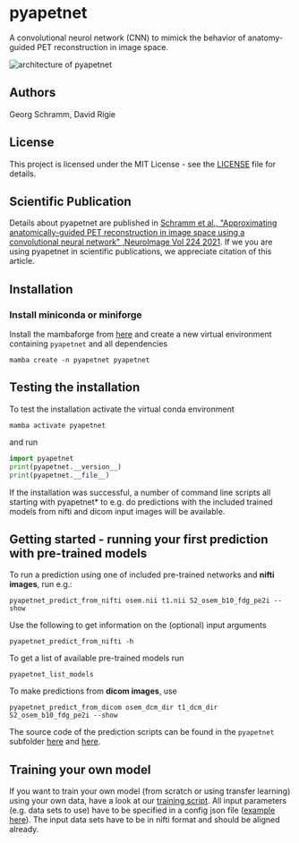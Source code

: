 # pyapetnet

A convolutional neurol network (CNN) to mimick the behavior of anatomy-guided PET reconstruction in image space.

![architecture of pyapetnet](./figures/fig_1_apetnet.png)

## Authors

Georg Schramm, David Rigie

## License

This project is licensed under the MIT License - see the [LICENSE](LICENSE) file for details.

## Scientific Publication

Details about pyapetnet are published in [Schramm et al., "Approximating anatomically-guided PET reconstruction in image space using a convolutional neural network" ,NeuroImage Vol 224 2021](https://doi.org/10.1016/j.neuroimage.2020.117399).
If we you are using pyapetnet in scientific publications, we appreciate citation of this article.

## Installation

### Install miniconda or miniforge

Install the mambaforge from [here](https://github.com/conda-forge/miniforge/releases) and create a new virtual environment containing 
`pyapetnet` and all dependencies

```
mamba create -n pyapetnet pyapetnet
```

## Testing the installation

To test the installation activate the virtual conda environment

```
mamba activate pyapetnet
```

and run

```python
import pyapetnet
print(pyapetnet.__version__)
print(pyapetnet.__file__)
```

If the installation was successful, a number of command line scripts all starting with pyapetnet\* to e.g. do predictions with the included trained models from nifti and dicom input images will be available.

## Getting started - running your first prediction with pre-trained models

To run a prediction using one of included pre-trained networks and **nifti images**, run e.g.:

```
pyapetnet_predict_from_nifti osem.nii t1.nii S2_osem_b10_fdg_pe2i --show
```

Use the following to get information on the (optional) input arguments

```
pyapetnet_predict_from_nifti -h
```

To get a list of available pre-trained models run

```
pyapetnet_list_models
```

To make predictions from **dicom images**, use

```
pyapetnet_predict_from_dicom osem_dcm_dir t1_dcm_dir S2_osem_b10_fdg_pe2i --show
```

The source code of the prediction scripts can be found in the `pyapetnet` subfolder [here](pyapetnet/predict_from_nifti.py) and [here](pyapetnet/predict_from_dicom.py).

## Training your own model

If you want to train your own model (from scratch or using transfer learning)
using your own data, have a look at our [training script](scripts/train_bow_cnn_tf2.py).
All input parameters (e.g. data sets to use) have to be specified in a config json file ([example here](scripts/train_cfg.json)). 
The input data sets have to be in nifti format and should be aligned already.
